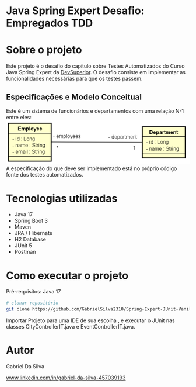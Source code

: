 # Java Spring Expert Desafio: Empregados TDD 


# Sobre o projeto
Este projeto é o desafio do capítulo sobre Testes Automatizados do Curso Java Spring Expert da [DevSuperior](https://devsuperior.com.br "Site da DevSuperior").
O desafio consiste em implementar as funcionalidades necessárias para que os testes passem.


## Especificações e Modelo Conceitual
Este é um sistema de funcionários e departamentos com uma relação N-1 entre eles:
![Modelo Conceitual](https://github.com/GabrielSilva2310/Assets/blob/main/Images%20Java%20Spring%20Expert/Testes%20Automatizados/Modelo%20Conceitual%20TDD%20Empregados.png)
A especificação do que deve ser implementado está no próprio código fonte dos testes automatizados.


# Tecnologias utilizadas
- Java 17
- Spring Boot 3
- Maven
- JPA / Hibernate
- H2 Database
- JUnit 5
- Postman

# Como executar o projeto

Pré-requisitos: Java 17

```bash
# clonar repositório
git clone https://github.com/GabrielSilva2310/Spring-Expert-JUnit-Vanilla.git
```
Importar Projeto para uma IDE de sua escolha , e executar o JUnit nas classes CityControllerIT.java e EventControllerIT.java.



# Autor

Gabriel Da Silva 

www.linkedin.com/in/gabriel-da-silva-457039193
